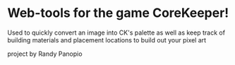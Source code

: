 # Web-tools for the game CoreKeeper!

Used to quickly convert an image into CK's palette as well as keep track of building materials and placement locations to build out your pixel art

project by Randy Panopio